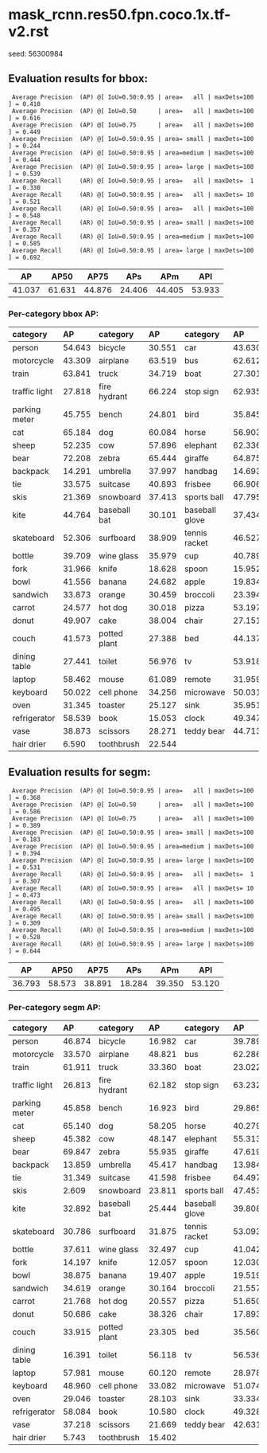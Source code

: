 # mask_rcnn.res50.fpn.coco.1x.tf-v2.rst  

seed: 56300984

## Evaluation results for bbox:  

```  
 Average Precision  (AP) @[ IoU=0.50:0.95 | area=   all | maxDets=100 ] = 0.410
 Average Precision  (AP) @[ IoU=0.50      | area=   all | maxDets=100 ] = 0.616
 Average Precision  (AP) @[ IoU=0.75      | area=   all | maxDets=100 ] = 0.449
 Average Precision  (AP) @[ IoU=0.50:0.95 | area= small | maxDets=100 ] = 0.244
 Average Precision  (AP) @[ IoU=0.50:0.95 | area=medium | maxDets=100 ] = 0.444
 Average Precision  (AP) @[ IoU=0.50:0.95 | area= large | maxDets=100 ] = 0.539
 Average Recall     (AR) @[ IoU=0.50:0.95 | area=   all | maxDets=  1 ] = 0.330
 Average Recall     (AR) @[ IoU=0.50:0.95 | area=   all | maxDets= 10 ] = 0.521
 Average Recall     (AR) @[ IoU=0.50:0.95 | area=   all | maxDets=100 ] = 0.548
 Average Recall     (AR) @[ IoU=0.50:0.95 | area= small | maxDets=100 ] = 0.357
 Average Recall     (AR) @[ IoU=0.50:0.95 | area=medium | maxDets=100 ] = 0.585
 Average Recall     (AR) @[ IoU=0.50:0.95 | area= large | maxDets=100 ] = 0.692
```  
|   AP   |  AP50  |  AP75  |  APs   |  APm   |  APl   |  
|:------:|:------:|:------:|:------:|:------:|:------:|  
| 41.037 | 61.631 | 44.876 | 24.406 | 44.405 | 53.933 |

### Per-category bbox AP:  

| category      | AP     | category     | AP     | category       | AP     |  
|:--------------|:-------|:-------------|:-------|:---------------|:-------|  
| person        | 54.643 | bicycle      | 30.551 | car            | 43.630 |  
| motorcycle    | 43.309 | airplane     | 63.519 | bus            | 62.612 |  
| train         | 63.841 | truck        | 34.719 | boat           | 27.301 |  
| traffic light | 27.818 | fire hydrant | 66.224 | stop sign      | 62.935 |  
| parking meter | 45.755 | bench        | 24.801 | bird           | 35.845 |  
| cat           | 65.184 | dog          | 60.084 | horse          | 56.903 |  
| sheep         | 52.235 | cow          | 57.896 | elephant       | 62.336 |  
| bear          | 72.208 | zebra        | 65.444 | giraffe        | 64.875 |  
| backpack      | 14.291 | umbrella     | 37.997 | handbag        | 14.693 |  
| tie           | 33.575 | suitcase     | 40.893 | frisbee        | 66.906 |  
| skis          | 21.369 | snowboard    | 37.413 | sports ball    | 47.795 |  
| kite          | 44.764 | baseball bat | 30.101 | baseball glove | 37.434 |  
| skateboard    | 52.306 | surfboard    | 38.909 | tennis racket  | 46.527 |  
| bottle        | 39.709 | wine glass   | 35.979 | cup            | 40.789 |  
| fork          | 31.966 | knife        | 18.628 | spoon          | 15.952 |  
| bowl          | 41.556 | banana       | 24.682 | apple          | 19.834 |  
| sandwich      | 33.873 | orange       | 30.459 | broccoli       | 23.394 |  
| carrot        | 24.577 | hot dog      | 30.018 | pizza          | 53.197 |  
| donut         | 49.907 | cake         | 38.004 | chair          | 27.151 |  
| couch         | 41.573 | potted plant | 27.388 | bed            | 44.137 |  
| dining table  | 27.441 | toilet       | 56.976 | tv             | 53.918 |  
| laptop        | 58.462 | mouse        | 61.089 | remote         | 31.959 |  
| keyboard      | 50.022 | cell phone   | 34.256 | microwave      | 50.031 |  
| oven          | 31.345 | toaster      | 25.127 | sink           | 35.951 |  
| refrigerator  | 58.539 | book         | 15.053 | clock          | 49.347 |  
| vase          | 38.873 | scissors     | 28.271 | teddy bear     | 44.713 |  
| hair drier    | 6.590  | toothbrush   | 22.544 |                |        |


## Evaluation results for segm:  

```  
 Average Precision  (AP) @[ IoU=0.50:0.95 | area=   all | maxDets=100 ] = 0.368
 Average Precision  (AP) @[ IoU=0.50      | area=   all | maxDets=100 ] = 0.586
 Average Precision  (AP) @[ IoU=0.75      | area=   all | maxDets=100 ] = 0.389
 Average Precision  (AP) @[ IoU=0.50:0.95 | area= small | maxDets=100 ] = 0.183
 Average Precision  (AP) @[ IoU=0.50:0.95 | area=medium | maxDets=100 ] = 0.394
 Average Precision  (AP) @[ IoU=0.50:0.95 | area= large | maxDets=100 ] = 0.531
 Average Recall     (AR) @[ IoU=0.50:0.95 | area=   all | maxDets=  1 ] = 0.307
 Average Recall     (AR) @[ IoU=0.50:0.95 | area=   all | maxDets= 10 ] = 0.473
 Average Recall     (AR) @[ IoU=0.50:0.95 | area=   all | maxDets=100 ] = 0.495
 Average Recall     (AR) @[ IoU=0.50:0.95 | area= small | maxDets=100 ] = 0.309
 Average Recall     (AR) @[ IoU=0.50:0.95 | area=medium | maxDets=100 ] = 0.528
 Average Recall     (AR) @[ IoU=0.50:0.95 | area= large | maxDets=100 ] = 0.644
```  
|   AP   |  AP50  |  AP75  |  APs   |  APm   |  APl   |  
|:------:|:------:|:------:|:------:|:------:|:------:|  
| 36.793 | 58.573 | 38.891 | 18.284 | 39.350 | 53.120 |

### Per-category segm AP:  

| category      | AP     | category     | AP     | category       | AP     |  
|:--------------|:-------|:-------------|:-------|:---------------|:-------|  
| person        | 46.874 | bicycle      | 16.982 | car            | 39.789 |  
| motorcycle    | 33.570 | airplane     | 48.821 | bus            | 62.286 |  
| train         | 61.911 | truck        | 33.360 | boat           | 23.022 |  
| traffic light | 26.813 | fire hydrant | 62.182 | stop sign      | 63.232 |  
| parking meter | 45.858 | bench        | 16.923 | bird           | 29.865 |  
| cat           | 65.140 | dog          | 58.205 | horse          | 40.279 |  
| sheep         | 45.382 | cow          | 48.147 | elephant       | 55.313 |  
| bear          | 69.847 | zebra        | 55.935 | giraffe        | 47.619 |  
| backpack      | 13.859 | umbrella     | 45.417 | handbag        | 13.984 |  
| tie           | 31.349 | suitcase     | 41.598 | frisbee        | 64.497 |  
| skis          | 2.609  | snowboard    | 23.811 | sports ball    | 47.453 |  
| kite          | 32.892 | baseball bat | 25.444 | baseball glove | 39.808 |  
| skateboard    | 30.786 | surfboard    | 31.875 | tennis racket  | 53.093 |  
| bottle        | 37.611 | wine glass   | 32.497 | cup            | 41.042 |  
| fork          | 14.197 | knife        | 12.057 | spoon          | 12.030 |  
| bowl          | 38.875 | banana       | 19.407 | apple          | 19.519 |  
| sandwich      | 34.619 | orange       | 30.164 | broccoli       | 21.557 |  
| carrot        | 21.768 | hot dog      | 20.557 | pizza          | 51.650 |  
| donut         | 50.686 | cake         | 38.326 | chair          | 17.893 |  
| couch         | 33.915 | potted plant | 23.305 | bed            | 35.560 |  
| dining table  | 16.391 | toilet       | 56.118 | tv             | 56.536 |  
| laptop        | 57.981 | mouse        | 60.120 | remote         | 28.978 |  
| keyboard      | 48.960 | cell phone   | 33.082 | microwave      | 51.074 |  
| oven          | 29.046 | toaster      | 28.103 | sink           | 33.334 |  
| refrigerator  | 58.084 | book         | 10.580 | clock          | 49.328 |  
| vase          | 37.218 | scissors     | 21.669 | teddy bear     | 42.631 |  
| hair drier    | 5.743  | toothbrush   | 15.402 |                |        |
